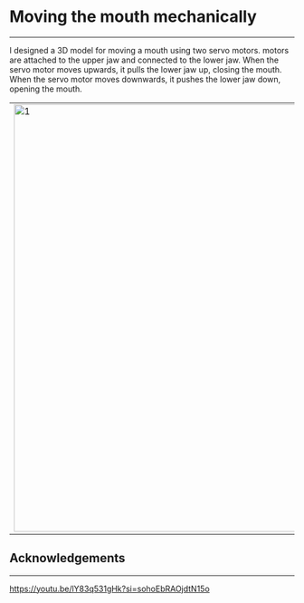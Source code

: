 # Moving the mouth mechanically
*************************************************************
I designed a 3D model for moving a mouth using two servo motors. motors are attached to the upper jaw and connected to the lower jaw. When the servo motor moves upwards, it pulls the lower jaw up, closing the mouth. When the servo motor moves downwards, it pushes the lower jaw down, opening the mouth.

| | |
| -- | -- |
| <img width="754" alt="1" src="https://github.com/user-attachments/assets/764faa0e-db26-4af7-a3bb-03ea15cdeaa2"> | <img width="754" alt="1" src="https://github.com/user-attachments/assets/093cc0cd-88e4-473c-ba1f-10181945a007"> |


## Acknowledgements
*************************************************************
https://youtu.be/lY83q531gHk?si=sohoEbRAOjdtN15o
